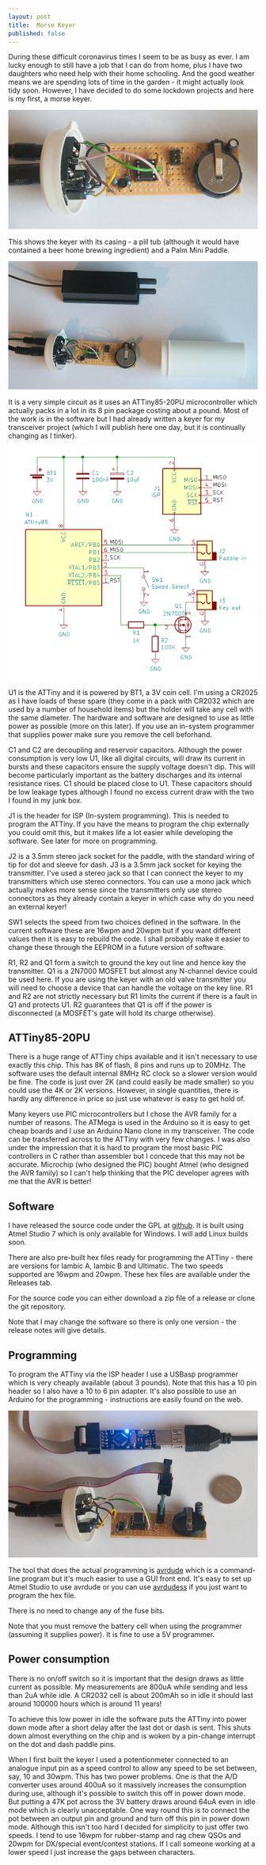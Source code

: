 ```yaml
---
layout: post
title:  Morse Keyer
published: false
---
```


During these difficult coronavirus times I seem to be as busy as ever. I am lucky enough to still have a job that I can do from home, 
plus I have two daughters who need help with their home schooling. And the good weather means we are spending lots of time in the garden -
it might actually look tidy soon. However, I have decided to do some lockdown projects and here is my first, a morse keyer.

![Morse Keyer Photo](/images/MorseKeyer.jpg)

This shows the keyer with its casing - a pill tub (although it would have contained a beer home brewing ingredient) and a Palm Mini 
Paddle.

![Morse Keyer Photo](/images/MorseKeyer2.jpg)

It is a very simple circuit as it uses an ATTiny85-20PU microcontroller which actually packs in a lot in its 8 pin package costing about 
a pound. Most of the work is in the software but I had already written a keyer for my transceiver project (which I will publish here
one day, but it is continually changing as I tinker).

![Morse Keyer Circuit](/images/MorseKeyer.png)

U1 is the ATTiny and it is powered by BT1, a 3V coin cell. I'm using a CR2025 as I have loads of these spare (they come in a pack with 
CR2032 which are used by a number of household items) but the holder will take any cell with the same diameter. The hardware and
software are designed to use as little power as possible (more on this later). If you use an in-system programmer that supplies power
make sure you remove the cell beforhand.

C1 and C2 are decoupling and reservoir capacitors. Although the power consumption is very low U1, like all digital circuits, will draw its
current in bursts and these capacitors ensure the supply voltage doesn't dip. This will become particularly important as the battery 
discharges and its internal resistance rises. C1 should be placed close to U1. These capacitors should be low leakage types although I
found no excess current draw with the two I found in my junk box.

J1 is the header for ISP (In-system programming). This is needed to program the ATTiny. If you have the means to program the chip
externally you could omit this, but it makes life a lot easier while developing the software. See later for more on programming.

J2 is a 3.5mm stereo jack socket for the paddle, with the standard wiring of tip for dot and sleeve for dash. J3 is a 3.5mm jack socket
for keying the transmitter. I've used a stereo jack so that I can connect the keyer to my transmitters which use stereo connectors. You
can use a mono jack which actually makes more sense since the transmitters only use stereo connectors as they already contain a keyer
in which case why do you need an external keyer!

SW1 selects the speed from two choices defined in the software. In the current software these are 16wpm and 20wpm but if you want
different values then it is easy to rebuild the code. I shall probably make it easier to change these through the EEPROM in a future
version of software.

R1, R2 and Q1 form a switch to ground the key out line and hence key the transmitter. Q1 is a 2N7000 MOSFET but almost any N-channel
device could be used here. If you are using the keyer with an old valve transmitter you will need to choose a device that can handle
the voltage on the key line. R1 and R2 are not strictly necessary but R1 limits the current if there is a fault in Q1 and protects U1.
R2 guarantees that Q1 is off if the power is disconnected (a MOSFET's gate will hold its charge otherwise).

## ATTiny85-20PU

There is a huge range of ATTiny chips available and it isn't necessary to use exactly this chip. This has 8K of flash, 8 pins and runs
up to
20MHz. The software uses the default internal 8MHz RC clock so a slower version would be fine. The code is just over 2K (and could
easily be made smaller) so you could use the 4K or 2K versions. However, in single quantities, there is hardly any difference in price
so just use whatever is easy to get hold of.

Many keyers use PIC microcontrollers but I chose the AVR family for a number of reasons. The ATMega is used in the Arduino
so it is easy to get cheap boards and I use an Arduino Nano clone in my transceiver. The code can be transferred across
to the ATTiny with very few changes. I was also under the impression that it is hard to program the most basic PIC controllers in C
rather than assembler but I concede that this may not be accurate. Microchip (who designed the PIC) bought Atmel (who designed the AVR
family) so I can't help thinking that the PIC developer agrees with me that the AVR is better!

## Software

I have released the source code under the GPL at [github](https://github.com/G4TGJ/MorseKeyer). It is built using Atmel Studio 7 which
is only available for Windows. I will add Linux builds soon.

There are also pre-built hex files
ready for programming the ATTiny - there are versions for Iambic A, Iambic B and Ultimatic. The two speeds supported are 16wpm and
20wpm. These hex files are available under the Releases tab. 

For the source code you can either download a zip file of a release or
clone the git repository.

Note that I may change the software so there is only one version - the release notes will give details.

## Programming

To program the ATTiny via the ISP header I use a USBasp programmer which is very cheaply available (about 3 pounds). Note that this has 
a 10 pin header so I also have a 10 to 6 pin adapter. It's also possible to use an Arduino for the programming - instructions are
easily found on the web.

![Morse Keyer Photo](/images/MorseKeyer3.jpg)

The tool that does the actual programming is [avrdude](https://www.nongnu.org/avrdude/) which is a command-line program but it's much
easier to use a GUI front end. It's
easy to set up Atmel Studio to use avrdude or you can use [avrdudess](https://blog.zakkemble.net/avrdudess-a-gui-for-avrdude/) if you
just want to program the hex file.

There is no need to change any of the fuse bits.

Note that you must remove the battery cell when using the programmer (assuming it supplies power). It is fine to use a 5V programmer.

## Power consumption

There is no on/off switch so it is important that the design draws as little current as possible. My measurements are 800uA while
sending and less than 2uA while idle. A CR2032 cell is about 200mAh so in idle it should last around 100000 hours which is around 11
years!

To achieve this low power in idle the software puts the ATTiny into power down mode after a short delay after the last dot or dash is 
sent. This shuts down almost everything on the chip and is woken by a pin-change interrupt on the dot and dash paddle pins.

When I first built the keyer I used a potentionmeter connected to an analogue input pin as a speed control to allow any speed to be
set between, say, 10 and 30wpm. This has two power problems. One is that the A/D converter uses around 400uA so it massively increases
the consumption during use, although it's possible to switch this off in power down mode. But putting a 47K pot across the 3V battery
draws around 64uA even in idle mode which is clearly unacceptable. One way round this is to connect the pot between an output pin and
ground and turn off this pin in power down mode. Although this isn't too hard I decided for simplicity to just offer two speeds. I tend
to use 16wpm for rubber-stamp and rag chew QSOs and 20wpm for DX/special event/contest stations. If I call someone working at a lower
speed I just increase the gaps between characters.
